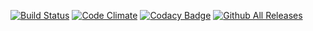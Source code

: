 [![Build Status](https://travis-ci.org/koombea/kiliframework.svg?branch=develop)](https://travis-ci.org/koombea/kiliframework)
[![Code Climate](https://codeclimate.com/github/koombea/kiliframework/badges/gpa.svg)](https://codeclimate.com/github/koombea/kiliframework)
[![Codacy Badge](https://api.codacy.com/project/badge/Grade/fcc1b5b632ff43c7b89d1383360d2483)](https://www.codacy.com/app/fabolivark/kiliframework?utm_source=github.com&amp;utm_medium=referral&amp;utm_content=koombea/kiliframework&amp;utm_campaign=Badge_Grade)
[![Github All Releases](https://img.shields.io/github/downloads/koombea/kiliframework/total.svg)](https://github.com/koombea/kiliframework/releases)